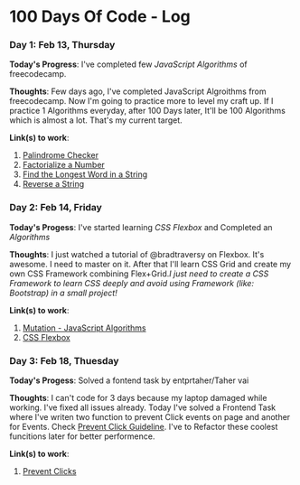 # 100 Days Of Code - Log

### Day 1: Feb 13, Thursday

**Today's Progress**: I've completed few _JavaScript Algorithms_ of freecodecamp.

**Thoughts**: Few days ago, I've completed JavaScript Algroithms from freecodecamp. Now I'm going to practice more to level my craft up. If I practice 1 Algorithms everyday, after 100 Days later, It'll be 100 Algorithms which is almost a lot. That's my current target.

**Link(s) to work**:
1. [Palindrome Checker](https://github.com/Shaonkabir/JavaScript-algorithms/blob/master/palindrome-checker.js)
2. [Factorialize a Number](https://github.com/Shaonkabir/JavaScript-algorithms/blob/master/factorize_a_number.js)
3. [Find the Longest Word in a String](https://github.com/Shaonkabir/JavaScript-algorithms/blob/master/longest-word-finder.js)
4. [Reverse a String](https://github.com/Shaonkabir/JavaScript-algorithms/blob/master/reverse-a-string.js)

### Day 2: Feb 14, Friday

**Today's Progess**: I've started learning _CSS Flexbox_ and Completed an _Algorithms_

**Thoughts**: I just watched a tutorial of @bradtraversy on Flexbox. It's awesome. I need to master on it. After that I'll learn CSS Grid and create my own CSS Framework combining Flex+Grid._I just need to create a CSS Framework to learn CSS deeply and avoid using Framework (like: Bootstrap) in a small project!_

**Link(s) to work**:
1. [Mutation - JavaScript Algorithms](https://github.com/Shaonkabir/JavaScript-algorithms/blob/master/mutation.js)
2. [CSS Flexbox](https://github.com/Shaonkabir/learn-flex/tree/master)

### Day 3: Feb 18, Thuesday


**Today's Progess**: Solved a fontend task by entprtaher/Taher vai

**Thoughts**: I can't code for 3 days because my laptop damaged while working. I've fixed all issues already.
Today I've solved a Frontend Task where I've writen two function to prevent Click events on page and another for Events.
Check [Prevent Click Guideline](https://github.com/automatio-co/automatio-intro-tasks/blob/master/Tasks/Front_End/Front_End_Task_Prevent_Clicks.md).
I've to Refactor these coolest funcitions later for better performence. 

**Link(s) to work**:
1. [Prevent Clicks](https://github.com/Shaonkabir/frontend-task)
